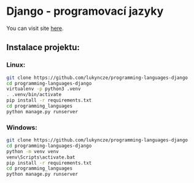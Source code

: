 # Django - programovací jazyky

You can visit site [here](https://lukyncze-programming-languages-django.netlify.app/).

## Instalace projektu:

### Linux:

```sh
git clone https://github.com/lukyncze/programming-languages-django
cd programming-languages-django
virtualenv -p python3 .venv
. .venv/bin/activate
pip install -r requirements.txt
cd programming_languages
python manage.py runserver
```

### Windows:

```sh
git clone https://github.com/lukyncze/programming-languages-django
cd programming-languages-django
python -m venv venv
venv\Scripts\activate.bat
pip install -r requirements.txt
cd programming_languages
python manage.py runserver
```
